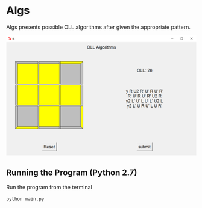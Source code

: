 # Algs

Algs presents possible OLL algorithms after given the appropriate pattern.

![alt text](https://github.com/MatthewUng/Algs/blob/master/example.png "example")


## Running the Program (Python 2.7)
Run the program from the terminal
```
python main.py
```